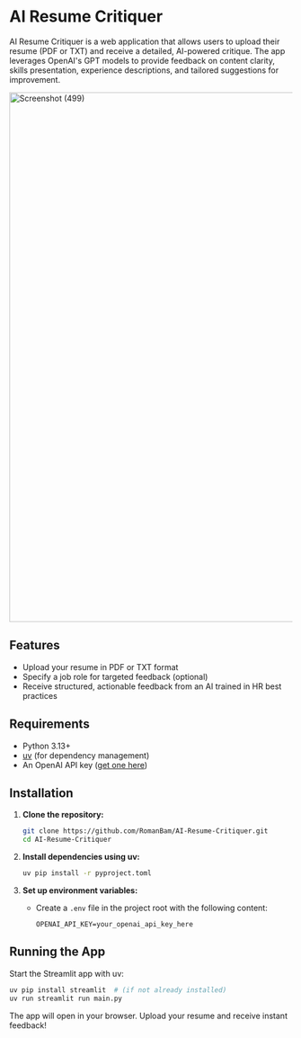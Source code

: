# AI Resume Critiquer

AI Resume Critiquer is a web application that allows users to upload their resume (PDF or TXT) and receive a detailed, AI-powered critique. The app leverages OpenAI's GPT models to provide feedback on content clarity, skills presentation, experience descriptions, and tailored suggestions for improvement.

<img width="953" height="942" alt="Screenshot (499)" src="https://github.com/user-attachments/assets/ee899233-bd02-4902-8af1-ad2d5730eb0f" />

## Features
- Upload your resume in PDF or TXT format
- Specify a job role for targeted feedback (optional)
- Receive structured, actionable feedback from an AI trained in HR best practices

## Requirements
- Python 3.13+
- [uv](https://github.com/astral-sh/uv) (for dependency management)
- An OpenAI API key ([get one here](https://platform.openai.com/account/api-keys))

## Installation

1. **Clone the repository:**
   ```bash
   git clone https://github.com/RomanBam/AI-Resume-Critiquer.git
   cd AI-Resume-Critiquer
   ```

2. **Install dependencies using uv:**
   ```bash
   uv pip install -r pyproject.toml
   ```

3. **Set up environment variables:**
   - Create a `.env` file in the project root with the following content:
     ```env
     OPENAI_API_KEY=your_openai_api_key_here
     ```

## Running the App

Start the Streamlit app with uv:

```bash
uv pip install streamlit  # (if not already installed)
uv run streamlit run main.py
```

The app will open in your browser. Upload your resume and receive instant feedback!
